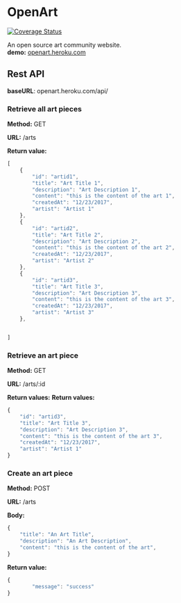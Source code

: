 # OpenArt

[![Coverage Status](https://coveralls.io/repos/Hamzali/openart/badge.svg?branch=master)](https://coveralls.io/r/Hamzali/openart?branch=master)

An open source art community website.\
**demo:** [openart.heroku.com](https://openart.heroku.com)


## Rest API

**baseURL**: openart.heroku.com/api/

### **Retrieve all art pieces**

**Method:** GET

**URL:** /arts

**Return value:** 
```javascript
[
    {
        "id": "artid1",
        "title": "Art Title 1",
        "description": "Art Description 1",
        "content": "this is the content of the art 1",
        "createdAt": "12/23/2017",
        "artist": "Artist 1"
    },
    {
        "id": "artid2",
        "title": "Art Title 2",
        "description": "Art Description 2",
        "content": "this is the content of the art 2",
        "createdAt": "12/23/2017",
        "artist": "Artist 2"
    },
    {
        "id": "artid3",
        "title": "Art Title 3",
        "description": "Art Description 3",
        "content": "this is the content of the art 3",
        "createdAt": "12/23/2017",
        "artist": "Artist 3"
    },


]
```

### **Retrieve an art piece**

**Method:** GET

**URL:** /arts/:id

**Return values:**
**Return values:** 
```javascript
{
    "id": "artid3",
    "title": "Art Title 3",
    "description": "Art Description 3",
    "content": "this is the content of the art 3",
    "createdAt": "12/23/2017",
    "artist": "Artist 1" 
}
```


### **Create an art piece**

**Method:** POST

**URL:** /arts

**Body:**
```javascript
{
    "title": "An Art Title",
    "description": "An Art Description",
    "content": "this is the content of the art", 
}
```


**Return value:** 
```javascript
{
        "message": "success"
}
```
